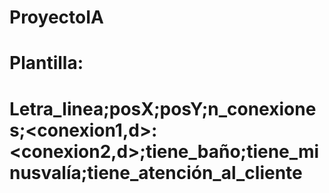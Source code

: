 # ProyectoIA
# Plantilla:
# Letra_linea;posX;posY;n_conexiones;<conexion1,d>:<conexion2,d>;tiene_baño;tiene_minusvalía;tiene_atención_al_cliente

